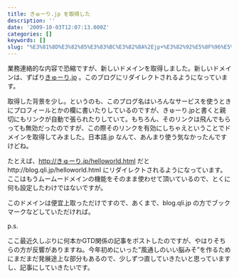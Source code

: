 ```yaml
---
title: きゅーり.jp を取得した
description: ''
date: '2009-10-03T12:07:13.000Z'
categories: []
keywords: []
slug: "%E3%81%8D%E3%82%85%E3%83%BC%E3%82%8A%2Ejp+%E3%82%92%E5%8F%96%E5%BE%97%E3%81%97%E3%81%9F"
---
```

業務連絡的な内容で恐縮ですが、新しいドメインを取得しました。新しいドメインは、ずばり[きゅーり.jp](http://きゅーり.jp/) 。このブログにリダイレクトされるようになっています。

取得した背景を少し。というのも、このブログ名はいろんなサービスを使うときにプロフィールとかの欄に書いたりしているのですが、きゅーり.jpと書くと親切にもリンクが自動で張られたりしていて。もちろん、そのリンクは飛んでもらっても無効だったのですが、この際そのリンクを有効にしちゃえということでドメインを取得してみました。日本語.jp なんて、あんまり使う気なかったんですけどね。

たとえば、http://きゅーり.jp/helloworld.html だとhttp://blog.qli.jp/helloworld.html にリダイレクトされるようになっています。ここはもうムームードメインの機能をそのまま使わせて頂いているので、とくに何も設定したわけではないですが。

このドメインは便宜上取っただけですので、あくまで、blog.qli.jp の方でブックマークなどしていただければ。

p.s.

ここ最近久しぶりに何本かGTD関係の記事をポストしたのですが、やはりそちらの方が反響がありますね。今年初めにいった”風通しのいい脳みそ”を作るためにまだまだ発展途上な部分もあるので、少しずつ直していきたいと思っていますし、記事にしていきたいです。